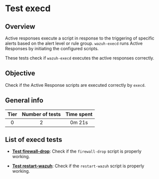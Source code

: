 # Test execd

## Overview 

Active responses execute a script in response to the triggering of specific alerts
based on the alert level or rule group.
`wazuh-execd` runs Active Responses by initiating the configured scripts.

These tests check if `wazuh-execd` executes the active responses correctly.

## Objective

Check if the Active Response scripts are executed correctly by `execd`.

## General info

|Tier | Number of tests | Time spent |
|:--:|:--:|:--:|
| 0 | 2 | 0m 21s |

## List of execd tests

- **[Test firewall-drop](test_execd_firewall_drop.md)**: Check if the `firewall-drop` script is properly working.

- **[Test restart-wazuh](test_execd_restart.md)**: Check if the `restart-wazuh` script is properly working.